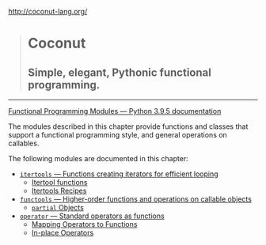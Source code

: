 http://coconut-lang.org/
> # Coconut
> 
> ## Simple, elegant, Pythonic functional programming.

---

[Functional Programming Modules — Python 3.9.5 documentation](https://docs.python.org/3/library/functional.html)

The modules described in this chapter provide functions and classes that support a functional programming style, and general operations on callables.

The following modules are documented in this chapter:

-   [`itertools` — Functions creating iterators for efficient looping](https://docs.python.org/3/library/itertools.html)
    -   [Itertool functions](https://docs.python.org/3/library/itertools.html#itertool-functions)
    -   [Itertools Recipes](https://docs.python.org/3/library/itertools.html#itertools-recipes)
-   [`functools` — Higher-order functions and operations on callable objects](https://docs.python.org/3/library/functools.html)
    -   [`partial` Objects](https://docs.python.org/3/library/functools.html#partial-objects)
-   [`operator` — Standard operators as functions](https://docs.python.org/3/library/operator.html)
    -   [Mapping Operators to Functions](https://docs.python.org/3/library/operator.html#mapping-operators-to-functions)
    -   [In-place Operators](https://docs.python.org/3/library/operator.html#in-place-operators)